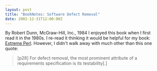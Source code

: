 ```yaml
---
layout: post
title: "BookNotes: Software Defect Removal"
date: 2002-12-31T12:00:00Z
---
```

By Robert Dunn, McGraw-Hill, Inc., 1984
 I enjoyed this book when I first read it in the 1980s.
I re-read it thinking it would be helpful for my book:
[Extreme Perl](extremeperl.org).  However, I didn't walk away with much other than this one quote:


> [p28] For defect removal, the most prominent attribute of a
> requirements specification is its testability[.]




